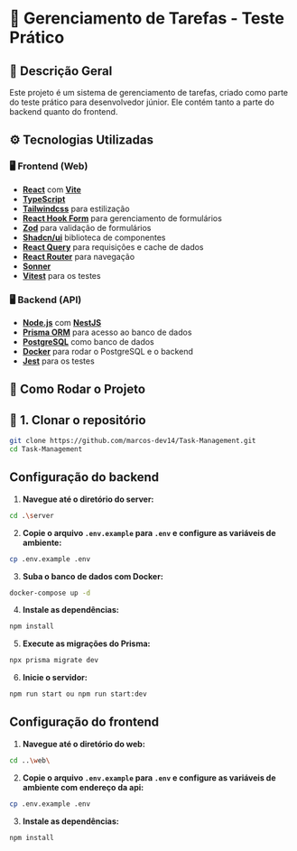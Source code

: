 # 📕 Gerenciamento de Tarefas - Teste Prático

## 📌 Descrição Geral

Este projeto é um sistema de gerenciamento de tarefas, criado como parte do teste prático para desenvolvedor júnior. Ele contém tanto a parte do backend quanto do frontend.

## ⚙️ Tecnologias Utilizadas

### 🖥️ **Frontend (Web)**
- **[React](https://react.dev/)** com **[Vite](https://vite.dev/)**
- **[TypeScript](https://www.typescriptlang.org/)**
- **[Tailwindcss](https://tailwindcss.com/)** para estilização
- **[React Hook Form](https://react-hook-form.com/)** para gerenciamento de formulários
- **[Zod](https://zod.dev/)** para validação de formulários
- **[Shadcn/ui](https://ui.shadcn.com/)** biblioteca de componentes
- **[React Query](https://tanstack.com/query/latest)** para requisições e cache de dados
- **[React Router](https://reactrouter.com/)** para navegação
- **[Sonner](https://github.com/emilkowalski/sonner)** 
- **[Vitest](https://vitest.dev/)** para os testes

### 🖥️ **Backend (API)**
- **[Node.js](https://nodejs.org/)** com **[NestJS](https://nestjs.com/)**
- **[Prisma ORM](https://www.prisma.io/)** para acesso ao banco de dados
- **[PostgreSQL](https://www.postgresql.org/)** como banco de dados
- **[Docker](https://www.docker.com/)** para rodar o PostgreSQL e o backend
- **[Jest](https://jestjs.io/)** para os testes

## 🚀 **Como Rodar o Projeto**

## 🔹 **1. Clonar o repositório**
```sh
git clone https://github.com/marcos-dev14/Task-Management.git
cd Task-Management
```
## **Configuração do backend**

1. **Navegue até o diretório do server:**
  ```sh
  cd .\server
  ```

2. **Copie o arquivo `.env.example` para `.env` e configure as variáveis de ambiente:**
  ```sh
  cp .env.example .env
  ```

3. **Suba o banco de dados com Docker:**
  ```sh
  docker-compose up -d
  ```

4. **Instale as dependências:**
  ```sh
  npm install
  ```

5. **Execute as migrações do Prisma:**
  ```sh
  npx prisma migrate dev
  ```

6. **Inicie o servidor:**
  ```sh
  npm run start ou npm run start:dev
  ```

## **Configuração do frontend**

1. **Navegue até o diretório do web:**
  ```sh
  cd ..\web\
  ```

2. **Copie o arquivo `.env.example` para `.env` e configure as variáveis de ambiente com endereço da api:**
  ```sh
  cp .env.example .env
  ```

3. **Instale as dependências:**
  ```sh
  npm install
  ```

